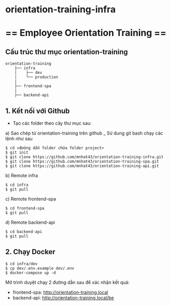﻿# orientation-training-infra

# == Employee Orientation Training ==

## Cấu trúc thư mục orientation-training

```
orientation-training
    ├── infra
    |    ├── dev
    |    └── production
    |
    ├── frontend-spa
    |
    ├── backend-api
```

## 1. Kết nối với Github

- Tạo các folder theo cây thư mục sau:

a) Sao chép từ orientation-training trên github
\_ Sử dung git bash chạy các lệnh như sau

```console
$ cd <đường dẫn folder chứa folder project>
$ git init
$ git clone https://github.com/mnhat43/orientation-training-infra.git
$ git clone https://github.com/mnhat43/orientation-training-spa.git
$ git clone https://github.com/mnhat43/orientation-training-api.git
```

b) Remote infra

```console
$ cd infra
$ git pull
```

c) Remote frontend-spa

```console
$ cd frontend-spa
$ git pull
```

d) Remote backend-api

```console
$ cd backend-api
$ git pull
```

## 2. Chạy Docker

```console
$ cd infra/dev
$ cp dev/.env.example dev/.env
$ docker-compose up -d
```

Mở trình duyệt chạy 2 đường dẫn sau để xác nhận kết quả:

- frontend-spa: http://orientation-training.local
- backend-api: http://orientation-training.local/be
